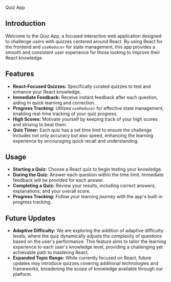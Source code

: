  Quiz App

## Introduction

Welcome to the Quiz App, a focused interactive web application designed to challenge users with quizzes centered around React. By using React for the frontend and `useReducer` for state management, this app provides a smooth and consistent user experience for those looking to improve their React knowledge.

## Features

- **React-Focused Quizzes:** Specifically curated quizzes to test and enhance your React knowledge.
- **Immediate Feedback:** Receive instant feedback after each question, aiding in quick learning and correction.
- **Progress Tracking:** Utilizes `useReducer` for effective state management, enabling real-time tracking of your quiz progress.
- **High Scores:** Motivate yourself by keeping track of your high scores and striving to beat them.
- **Quiz Timer:** Each quiz has a set time limit to ensure the challenge includes not only accuracy but also speed, enhancing the learning experience by encouraging quick recall and understanding.


## Usage

- **Starting a Quiz:** Choose a React quiz to begin testing your knowledge.
- **During the Quiz:** Answer each question within the time limit. Immediate feedback will be provided for each answer.
- **Completing a Quiz:** Review your results, including correct answers, explanations, and your overall score.
- **Progress Tracking:** Follow your learning journey with the app's built-in progress tracking.

## Future Updates

- **Adaptive Difficulty:** We are exploring the addition of adaptive difficulty levels, where the quiz dynamically adjusts the complexity of questions based on the user's performance. This feature aims to tailor the learning experience to each user's knowledge level, providing a challenging yet achievable path to mastering React.
- **Expanded Topic Range:** While currently focused on React, future updates may introduce quizzes covering additional technologies and frameworks, broadening the scope of knowledge available through our platform.

